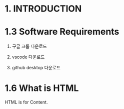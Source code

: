 # 1. INTRODUCTION

# 1.3 Software Requirements

1. 구글 크롬 다운로드

2. vscode 다운로드

3. github desktop 다운로드

# 1.6 What is HTML

HTML is for Content.

